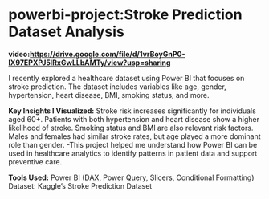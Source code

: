 # powerbi-project:Stroke Prediction Dataset Analysis
**video:https://drive.google.com/file/d/1vrBoyGnP0-lX97EPXPJ5lRxGwLLbAMTy/view?usp=sharing**

I recently explored a healthcare dataset using Power BI that focuses on stroke prediction. The dataset includes variables like age, gender, hypertension, heart disease, BMI, smoking status, and more.

**Key Insights I Visualized:**
Stroke risk increases significantly for individuals aged 60+.
Patients with both hypertension and heart disease show a higher likelihood of stroke.
Smoking status and BMI are also relevant risk factors.
Males and females had similar stroke rates, but age played a more dominant role than gender.
-This project helped me understand how Power BI can be used in healthcare analytics to identify patterns in patient data and support preventive care.

**Tools Used:**
Power BI (DAX, Power Query, Slicers, Conditional Formatting)
Dataset: Kaggle’s Stroke Prediction Dataset
